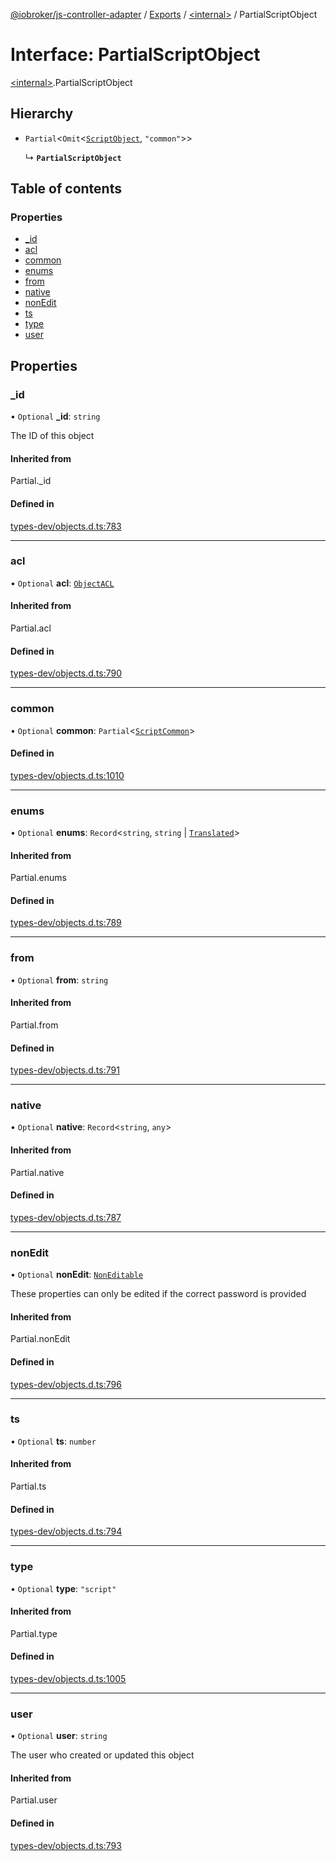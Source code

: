 [@iobroker/js-controller-adapter](../README.md) / [Exports](../modules.md) / [\<internal\>](../modules/internal_.md) / PartialScriptObject

# Interface: PartialScriptObject

[\<internal\>](../modules/internal_.md).PartialScriptObject

## Hierarchy

- `Partial`\<`Omit`\<[`ScriptObject`](internal_.ScriptObject.md), ``"common"``\>\>

  ↳ **`PartialScriptObject`**

## Table of contents

### Properties

- [\_id](internal_.PartialScriptObject.md#_id)
- [acl](internal_.PartialScriptObject.md#acl)
- [common](internal_.PartialScriptObject.md#common)
- [enums](internal_.PartialScriptObject.md#enums)
- [from](internal_.PartialScriptObject.md#from)
- [native](internal_.PartialScriptObject.md#native)
- [nonEdit](internal_.PartialScriptObject.md#nonedit)
- [ts](internal_.PartialScriptObject.md#ts)
- [type](internal_.PartialScriptObject.md#type)
- [user](internal_.PartialScriptObject.md#user)

## Properties

### \_id

• `Optional` **\_id**: `string`

The ID of this object

#### Inherited from

Partial.\_id

#### Defined in

[types-dev/objects.d.ts:783](https://github.com/ioBroker/ioBroker.js-controller/blob/732ebe66/packages/types-dev/objects.d.ts#L783)

___

### acl

• `Optional` **acl**: [`ObjectACL`](internal_.ObjectACL.md)

#### Inherited from

Partial.acl

#### Defined in

[types-dev/objects.d.ts:790](https://github.com/ioBroker/ioBroker.js-controller/blob/732ebe66/packages/types-dev/objects.d.ts#L790)

___

### common

• `Optional` **common**: `Partial`\<[`ScriptCommon`](internal_.ScriptCommon.md)\>

#### Defined in

[types-dev/objects.d.ts:1010](https://github.com/ioBroker/ioBroker.js-controller/blob/732ebe66/packages/types-dev/objects.d.ts#L1010)

___

### enums

• `Optional` **enums**: `Record`\<`string`, `string` \| [`Translated`](../modules/internal_.md#translated)\>

#### Inherited from

Partial.enums

#### Defined in

[types-dev/objects.d.ts:789](https://github.com/ioBroker/ioBroker.js-controller/blob/732ebe66/packages/types-dev/objects.d.ts#L789)

___

### from

• `Optional` **from**: `string`

#### Inherited from

Partial.from

#### Defined in

[types-dev/objects.d.ts:791](https://github.com/ioBroker/ioBroker.js-controller/blob/732ebe66/packages/types-dev/objects.d.ts#L791)

___

### native

• `Optional` **native**: `Record`\<`string`, `any`\>

#### Inherited from

Partial.native

#### Defined in

[types-dev/objects.d.ts:787](https://github.com/ioBroker/ioBroker.js-controller/blob/732ebe66/packages/types-dev/objects.d.ts#L787)

___

### nonEdit

• `Optional` **nonEdit**: [`NonEditable`](internal_.NonEditable.md)

These properties can only be edited if the correct password is provided

#### Inherited from

Partial.nonEdit

#### Defined in

[types-dev/objects.d.ts:796](https://github.com/ioBroker/ioBroker.js-controller/blob/732ebe66/packages/types-dev/objects.d.ts#L796)

___

### ts

• `Optional` **ts**: `number`

#### Inherited from

Partial.ts

#### Defined in

[types-dev/objects.d.ts:794](https://github.com/ioBroker/ioBroker.js-controller/blob/732ebe66/packages/types-dev/objects.d.ts#L794)

___

### type

• `Optional` **type**: ``"script"``

#### Inherited from

Partial.type

#### Defined in

[types-dev/objects.d.ts:1005](https://github.com/ioBroker/ioBroker.js-controller/blob/732ebe66/packages/types-dev/objects.d.ts#L1005)

___

### user

• `Optional` **user**: `string`

The user who created or updated this object

#### Inherited from

Partial.user

#### Defined in

[types-dev/objects.d.ts:793](https://github.com/ioBroker/ioBroker.js-controller/blob/732ebe66/packages/types-dev/objects.d.ts#L793)
